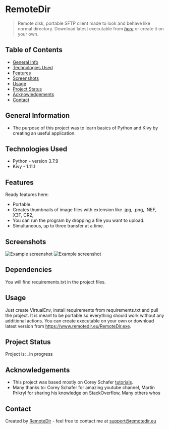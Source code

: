 # RemoteDir
> Remote disk, portable SFTP client made to look and behave like normal directory.
> Download latest executable from [_here_](https://www.remotedir.eu/remotedir.exe)
> or create it on your own. 

## Table of Contents
* [General Info](#general-information)
* [Technologies Used](#technologies-used)
* [Features](#features)
* [Screenshots](#screenshots)
* [Usage](#usage)
* [Project Status](#project-status)
* [Acknowledgements](#acknowledgements)
* [Contact](#contact)



## General Information
- The purpose of this project was to learn basics of Python and Kivy by creating an useful application.



## Technologies Used
- Python - version 3.7.9
- Kivy - 1.11.1


## Features
Ready features here:
- Portable.
- Creates thumbnails of image files with extension like .jpg, .png, .NEF, X3F, CR2, 
- You can run the program by dropping a file you want to upload. 
- Simultaneous, up to three transfer at a time. 


## Screenshots
![Example screenshot](https://www.remotedir.eu/RemoteDir_screen.png)
![Example screenshot](https://www.remotedir.eu/RemoteDir_transfers_screen.png)


## Dependencies
You will find requirements.txt in the project files.


## Usage
Just create VirtualEnv, install requirements from requirements.txt and pull the project. 
It is meant to be portable so everything should work without any additional actions. 
You can create executable on your own or download latest version from https://www.remotedir.eu/RemoteDir.exe. 








## Project Status
Project is: _in progress









## Acknowledgements
- This project was based mostly on Corey Schafer [tutorials](https://www.youtube.com/user/schafer5).
- Many thanks to:
  Corey Schafer for amazing youtube channel,
  Martin Prikryl for sharing his knowledge on StackOverflow,
  Many others whos 






## Contact
Created by [RemoteDir](https://www.remotedir.eu/) - feel free to contact me at support@remotedir.eu


<!-- Optional -->
<!-- ## License -->
<!-- This project is open source and available under the MIT License. -->
